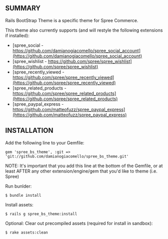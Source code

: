 SUMMARY
-------

Rails BootStrap Theme is a specific theme for Spree Commerce.


This theme also currently supports (and will restyle the following
extensions if installed):

* [spree_social - https://github.com/damianogiacomello/spree_social_account](https://github.com/damianogiacomello/spree_social_account)
* [spree_wishlist - https://github.com/spree/spree_wishlist](https://github.com/spree/spree_wishlist)
* [spree_recently_viewed - https://github.com/spree/spree_recently_viewed](https://github.com/spree/spree_recently_viewed)
* [spree_related_products - https://github.com/spree/spree_related_products](https://github.com/spree/spree_related_products)
* [spree_paypal_express -  https://github.com/matteofuzz/spree_paypal_express](https://github.com/matteofuzz/spree_paypal_express)


INSTALLATION
------------

Add the following line to your Gemfile:

    gem 'spree_bs_theme', :git => 'git://github.com/damianogiacomello/spree_bs_theme.git'

NOTE: It's important that you add this line at the bottom of the Gemfile, or at least AFTER any other extension/engine/gem that you'd like to theme (i.e. Spree)

Run bunlder:

    $ bundle install

Install assets:

    $ rails g spree_bs_theme:install

Optional: Clear out precompiled assets (required for install in sandbox):

    $ rake assets:clean


